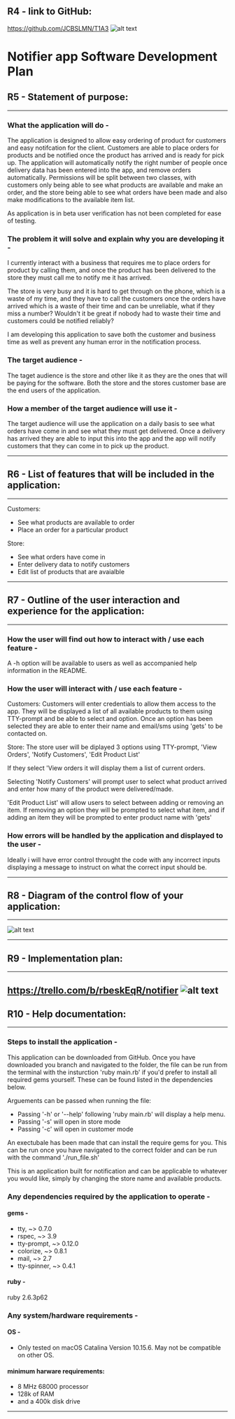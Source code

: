 ## R4 - link to GitHub:
https://github.com/JCBSLMN/T1A3
![alt text](docs/github.png "Title")

# Notifier app Software Development Plan
## R5 - Statement of purpose:
---
### What the application will do -
The application is designed to allow easy ordering of product for customers and easy notifcation for the client. Customers are able to place orders for products and be notified once the product has arrived and is ready for pick up. The application will automatically notify the right number of people once delivery data has been entered into the app, and remove orders automatically. Permissions will be split between two classes, with customers only being able to see what products are available and make an order, and the store being able to see what orders have been made and also make modifications to the available item list.

As application is in beta user verification has not been completed for ease of testing.

### The problem it will solve and explain why you are developing it -
I currently interact with a business that requires me to place orders for product by calling them, and once the product has been delivered to the store they must call me to notify me it has arrived. 

The store is very busy and it is hard to get through on the phone, which is a waste of my time, and they have to call the customers once the orders have arrived which is a waste of their time and can be unreliable, what if they miss a number? Wouldn't it be great if nobody had to waste their time and customers could be notified reliably?

I am developing this application to save both the customer and business time as well as prevent any human error in the notification process. 

### The target audience -
The taget audience is the store and other like it as they are the ones that will be paying for the software. Both the store and the stores customer base are the end users of the application.

### How a member of the target audience will use it -
The target audience will use the application on a daily basis to see what orders have come in and see what they must get delivered. Once a delivery has arrived they are able to input this into the app and the app will notify customers that they can come in to pick up the product.

---
## R6 - List of features that will be included in the application:
---

Customers:
- See what products are available to order
- Place an order for a particular product

Store:
- See what orders have come in
- Enter delivery data to notify customers
- Edit list of products that are avaialble
---
## R7 - Outline of the user interaction and experience for the application:
---
### How the user will find out how to interact with / use each feature -
A -h option will be available to users as well as accompanied help information in the README. 

### How the user will interact with / use each feature -
Customers:
Customers will enter credentials to allow them access to the app. They will be displayed a list of all available products to them using TTY-prompt and be able to select and option. Once an option has been selected they are able to enter their name and email/sms using 'gets' to be contacted on.

Store:
The store user will be diplayed 3 options using TTY-prompt, 'View Orders', 'Notify Customers', 'Edit Product List'

If they select 'View orders it will display them a list of current orders.

Selecting 'Notify Customers' will prompt user to select what product arrived and enter how many of the product were delivered/made.

'Edit Product List' will allow users to select between adding or removing an item. If removing an option they will be prompted to select what item, and if adding an item they will be prompted to enter product name with 'gets'

### How errors will be handled by the application and displayed to the user -
Ideally i will have error control throught the code with any incorrect inputs displaying a message to instruct on what the correct input should be.


---
## R8 - Diagram of the control flow of your application:
---
![alt text](docs/flow_chart.jpeg "Title")

---
## R9 - Implementation plan:
---
https://trello.com/b/rbeskEqR/notifier
![alt text](docs/trello.png "Title")
---
## R10 - Help documentation:
---
### Steps to install the application -
This application can be downloaded from GitHub. Once you have downloaded you branch and navigated to the folder, the file can be run from the terminal with the insturction 'ruby main.rb' if you'd prefer to install all required gems yourself. These can be found listed in the dependencies below.

Arguements can be passed when running the file:
- Passing '-h' or '--help' following 'ruby main.rb' will display a help menu.
- Passing '-s' will open in store mode
- Passing '-c' will open in customer mode

An exectubale has been made that can install the require gems for you. This can be run once you have navigated to the correct folder and can be run with the command './run_file.sh'

This is an application built for notification and can be applicable to whatever you would like, simply by changing the store name and available products.


### Any dependencies required by the application to operate -
#### gems -
- tty, ~> 0.7.0
- rspec, ~> 3.9
- tty-prompt, ~> 0.12.0
- colorize, ~> 0.8.1
- mail, ~> 2.7
- tty-spinner, ~> 0.4.1

#### ruby -
ruby 2.6.3p62

### Any system/hardware requirements -
#### OS - 
- Only tested on macOS Catalina Version 10.15.6. May not be compatible on other OS.

#### minimum harware requirements:
- 8 MHz 68000 processor 
- 128k of RAM 
- and a 400k disk drive
---